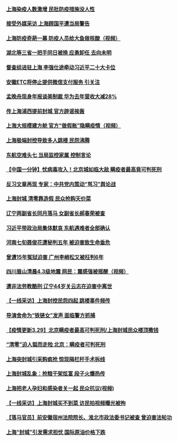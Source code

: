 #### [上海染疫人数激增 民批防疫措施没人性](../pages/prog204/a103386468.md) 
#### [接受外媒采访 上海顾国平遭当局警告](../pages/prog204/a103386455.md) 
#### [上海防疫奇葩一幕 防疫人员给大鱼做核酸（视频）](../pages/prog204/a103386451.md) 
#### [湖北等三省一把手同日被换 应勇卸任 去向未明](../pages/prog204/a103386424.md) 
#### [督查组进驻上海 李强仕途牵动习近平二十大卡位](../pages/prog204/a103386434.md) 
#### [安徽ETC将停止提供微信支付服务 引关注](../pages/prog204/a103386384.md) 
#### [孟晚舟现身年报谈美制裁 华为去年营收大减28%](../pages/prog204/a103386387.md) 
#### [传上海浦西提前封城 官方辟谣挨轰](../pages/prog204/a103386399.md) 
#### [上海大规模建方舱 官方“做假账”隐瞒疫情（视频）](../pages/prog204/a103386322.md) 
#### [上海极端封控导致多人跳楼 民怨沸腾](../pages/prog204/a103386292.md) 
#### [东航空难头七 当局监控家属 控制言论](../pages/prog204/a103386237.md) 
#### [【中国一分钟】忧病毒攻入！北京城如临大敌 瞒疫者最高竟可判死刑](../pages/prog204/a103385969.md) 
#### [反习文章再现 专家：中共党内策动“骂习”舆论战](../pages/prog204/a103386191.md) 
#### [上海封城 清零靠造假 民众抢购天价菜](../pages/prog204/a103385992.md) 
#### [辽宁两副省长同月落马 女副省长郝春荣被查](../pages/prog204/a103386077.md) 
#### [习近平带政治局集体默哀 东航遇难者全部确认](../pages/prog204/a103386166.md) 
#### [河南七旬聂俊花遭秘判五年 被迫害致生命垂危](../pages/prog204/a103385436.md) 
#### [曾遭15年冤狱迫害 广州李峭松又被枉判6年](../pages/prog204/a103384915.md) 
#### [四川眉山清晨4.3级地震 网民：震感强被摇醒（视频）](../pages/prog204/a103386044.md) 
#### [遭非法劳教酷刑 辽宁44岁关云志在迫害中离世](../pages/prog204/a103384291.md) 
#### [【一线采访】上海封控民怨四起 跳楼事件频传](../pages/prog204/a103386032.md) 
#### [导演舍命为“铁链女”发声 面临警方抓捕](../pages/prog204/a103386034.md) 
#### [【疫情更新3.29】北京瞒疫者最高可判死刑/上海封城民众楼顶撒钱](../pages/prog204/a103384636.md) 
#### [“清零”迫人铤而走险 北京：瞒疫者可判死刑](../pages/prog204/a103386028.md) 
#### [上海突封城引采购疯抢 惊现隔栏杆手术拆线](../pages/prog204/a103386030.md) 
#### [上海封城乱象：抢粮干架炫富 段子火爆热传](../pages/prog204/a103385972.md) 
#### [上海把老人孕妇和感染者关一起 民众抗议(视频)](../pages/prog204/a103385915.md) 
#### [【一线采访】上海封城买不到菜 访民拍视频曝光被拘](../pages/prog204/a103385926.md) 
#### [【落马官员】前安徽宿州法院院长、淮北市政法委书记被查 曾迫害法轮功](../pages/prog204/a103385923.md) 
#### [上海“封城”引发需求担忧 国际原油价格下跌](../pages/prog204/a103385911.md) 
